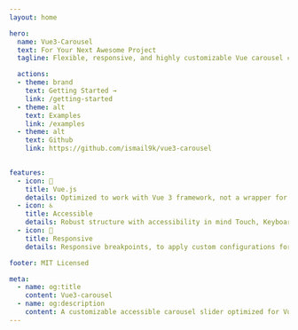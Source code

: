 ```yaml
---
layout: home

hero:
  name: Vue3-Carousel
  text: For Your Next Awesome Project
  tagline: Flexible, responsive, and highly customizable Vue carousel component to suit almost all your use cases

  actions:
  - theme: brand
    text: Getting Started →
    link: /getting-started
  - theme: alt
    text: Examples
    link: /examples
  - theme: alt
    text: Github
    link: https://github.com/ismail9k/vue3-carousel

  
features:
  - icon: 🧁
    title: Vue.js
    details: Optimized to work with Vue 3 framework, not a wrapper for another library.
  - icon: ♿
    title: Accessible
    details: Robust structure with accessibility in mind Touch, Keyboard, Mouse Wheel, and Navigation support.
  - icon: 📱
    title: Responsive
    details: Responsive breakpoints, to apply custom configurations for each screen size.

footer: MIT Licensed

meta:
  - name: og:title
    content: Vue3-carousel
  - name: og:description
    content: A customizable accessible carousel slider optimized for Vue 3
---
```

